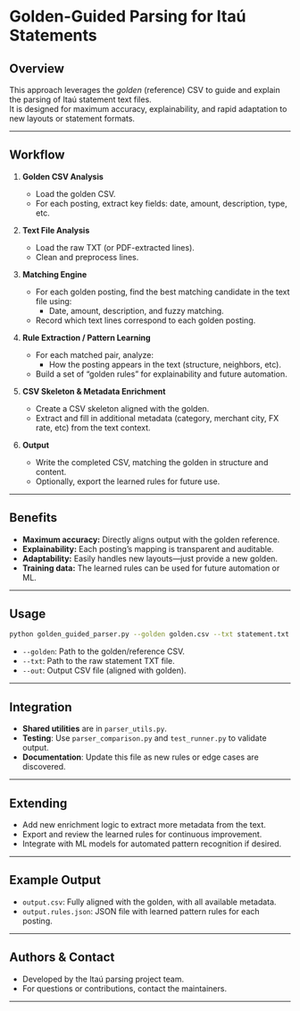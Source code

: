 # Golden-Guided Parsing for Itaú Statements

## Overview

This approach leverages the *golden* (reference) CSV to guide and explain the parsing of Itaú statement text files.  
It is designed for maximum accuracy, explainability, and rapid adaptation to new layouts or statement formats.

---

## Workflow

1. **Golden CSV Analysis**
    - Load the golden CSV.
    - For each posting, extract key fields: date, amount, description, type, etc.

2. **Text File Analysis**
    - Load the raw TXT (or PDF-extracted lines).
    - Clean and preprocess lines.

3. **Matching Engine**
    - For each golden posting, find the best matching candidate in the text file using:
        - Date, amount, description, and fuzzy matching.
    - Record which text lines correspond to each golden posting.

4. **Rule Extraction / Pattern Learning**
    - For each matched pair, analyze:
        - How the posting appears in the text (structure, neighbors, etc).
    - Build a set of “golden rules” for explainability and future automation.

5. **CSV Skeleton & Metadata Enrichment**
    - Create a CSV skeleton aligned with the golden.
    - Extract and fill in additional metadata (category, merchant city, FX rate, etc) from the text context.

6. **Output**
    - Write the completed CSV, matching the golden in structure and content.
    - Optionally, export the learned rules for future use.

---

## Benefits

- **Maximum accuracy:** Directly aligns output with the golden reference.
- **Explainability:** Each posting’s mapping is transparent and auditable.
- **Adaptability:** Easily handles new layouts—just provide a new golden.
- **Training data:** The learned rules can be used for future automation or ML.

---

## Usage

```bash
python golden_guided_parser.py --golden golden.csv --txt statement.txt --out output.csv
```

- `--golden`: Path to the golden/reference CSV.
- `--txt`: Path to the raw statement TXT file.
- `--out`: Output CSV file (aligned with golden).

---

## Integration

- **Shared utilities** are in `parser_utils.py`.
- **Testing**: Use `parser_comparison.py` and `test_runner.py` to validate output.
- **Documentation**: Update this file as new rules or edge cases are discovered.

---

## Extending

- Add new enrichment logic to extract more metadata from the text.
- Export and review the learned rules for continuous improvement.
- Integrate with ML models for automated pattern recognition if desired.

---

## Example Output

- `output.csv`: Fully aligned with the golden, with all available metadata.
- `output.rules.json`: JSON file with learned pattern rules for each posting.

---

## Authors & Contact

- Developed by the Itaú parsing project team.
- For questions or contributions, contact the maintainers.

---